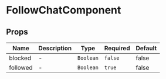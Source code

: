 # FollowChatComponent

## Props

<!-- @vuese:FollowChatComponent:props:start -->
|Name|Description|Type|Required|Default|
|---|---|---|---|---|
|blocked|-|`Boolean`|`false`|false|
|followed|-|`Boolean`|`true`|false|

<!-- @vuese:FollowChatComponent:props:end -->


